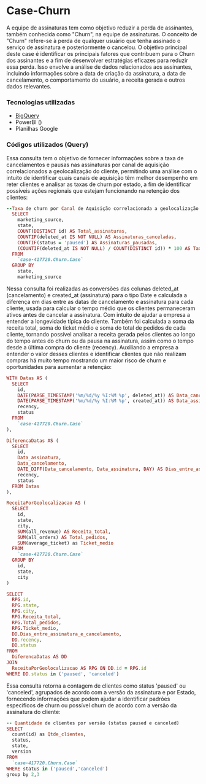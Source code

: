 # Case-Churn
A equipe de assinaturas tem como objetivo reduzir a perda de assinantes, também conhecida como "Churn", na equipe de assinaturas. O conceito de "Churn" refere-se à perda de qualquer usuário que tenha assinado o serviço de assinatura e posteriormente o cancelou.
O objetivo principal deste case é identificar os principais fatores que contribuem para o Churn dos assinantes e a fim de desenvolver estratégias eficazes para reduzir essa perda. Isso envolve a análise de dados relacionados aos assinantes, incluindo informações sobre a data de criação da assinatura, a data de cancelamento, o comportamento do usuário, a receita gerada e outros dados relevantes.  

### Tecnologias utilizadas
* [BigQuery](https://www.googleadservices.com/pagead/aclk?sa=L&ai=DChcSEwiQkoS66YGFAxUqXkgAHZyyC8QYABAAGgJjZQ&gclid=CjwKCAjw7-SvBhB6EiwAwYdCAU-yl5hc3WyK1gb5OJRQl9_eJOrWxA83gTryphXXFx_VEWMWoEFqWRoCQ9QQAvD_BwE&ohost=www.google.com&cid=CAESVuD2TQwm3kU8xvOk3AzUr6VOhQCjdT4mLvrZ-qZI5lbufVtG-bIaVWBNcC5ccJcrlqQ6nrT0xedjJcmYv4xZXFKgEY8NHUdxSijbsvWvZtkbOQcZ_yzX&sig=AOD64_2DD-ziKq6QSQdS_VQGbU1C-Lft9A&q&adurl&ved=2ahUKEwjp9v656YGFAxXSqZUCHashB6MQ0Qx6BAgGEAE)
* PowerBI ()
* Planilhas Google

### Códigos utilizados (Query)  
Essa consulta tem o objetivo de fornecer informações sobre a taxa de cancelamentos e pausas nas assinaturas por canal de aquisição correlacionados a geolocalização do cliente, permitindo uma análise com o intuito de identificar quais canais de aquisição têm melhor desempenho em reter clientes e analisar as taxas de churn por estado, a fim de identificar possíveis ações regionais que estejam funcionando na retenção dos clientes:
```ruby
--Taxa de churn por Canal de Aquisição correlacionada a geolocalização (Estado) do cliente
  SELECT 
    marketing_source,
    state,
    COUNT(DISTINCT id) AS Total_assinaturas,
    COUNTIF(deleted_at IS NOT NULL) AS Assinaturas_canceladas,
    COUNTIF(status = 'paused') AS Assinaturas_pausadas,
    (COUNTIF(deleted_at IS NOT NULL) / COUNT(DISTINCT id)) * 100 AS Taxa_churn
  FROM 
    `case-417720.Churn.Case`
  GROUP BY
    state,
    marketing_source
```
Nessa consulta foi realizadas as conversões das colunas deleted_at (cancelamento) e created_at (assinatura) para o tipo Date e calculada a diferença em dias entre as datas de cancelamento e assinatura para cada cliente, usada para calcular o tempo médio que os clientes permaneceram ativos antes de cancelar a assinatura. Com intuito de ajudar a empresa a entender a longevidade típica do cliente.
Também foi calculada a soma da receita total, soma do ticket médio e soma do total de pedidos de cada cliente, tornando possível analisar a receita gerada pelos clientes ao longo do tempo antes do churn ou da pausa na assinatura, assim como o tempo desde a última compra do cliente (recency). Auxiliando a empresa a entender o valor desses clientes e identificar clientes que não realizam compras há muito tempo mostrando um maior risco de churn e oportunidades para aumentar a retenção:

```ruby
WITH Datas AS (
  SELECT
    id,
    DATE(PARSE_TIMESTAMP('%m/%d/%y %I:%M %p', deleted_at)) AS Data_cancelamento,
    DATE(PARSE_TIMESTAMP('%m/%d/%y %I:%M %p', created_at)) AS Data_assinatura,
    recency,
    status
  FROM
    `case-417720.Churn.Case`
),

DiferencaDatas AS (
  SELECT 
    id,
    Data_assinatura,
    Data_cancelamento,
    DATE_DIFF(Data_cancelamento, Data_assinatura, DAY) AS Dias_entre_assinatura_e_cancelamento,
    recency,
    status
  FROM Datas
),

ReceitaPorGeolocalizacao AS (
  SELECT
    id,
    state,
    city,
    SUM(all_revenue) AS Receita_total,
    SUM(all_orders) AS Total_pedidos,
    SUM(average_ticket) as Ticket_medio
  FROM
    `case-417720.Churn.Case`
  GROUP BY
    id,
    state,
    city
)

SELECT
  RPG.id,
  RPG.state,
  RPG.city,
  RPG.Receita_total,
  RPG.Total_pedidos,
  RPG.Ticket_medio,
  DD.Dias_entre_assinatura_e_cancelamento,
  DD.recency,
  DD.status
FROM 
  DiferencaDatas AS DD
JOIN 
  ReceitaPorGeolocalizacao AS RPG ON DD.id = RPG.id
WHERE DD.status in ('paused', 'canceled')
```

Essa consulta retorna a contagem de clientes como status 'paused' ou 'canceled', agrupados de acordo com a versão da assinatura e por Estado, fornecendo informações que podem ajudar a identificar padrões específicos de churn ou possível churn de acordo com a versão da assinatura do cliente:
```ruby
-- Quantidade de clientes por versão (status paused e canceled)
SELECT
  count(id) as Qtde_clientes,
  status,
  state,
  version
FROM
  `case-417720.Churn.Case`
WHERE status in ('paused','canceled')
group by 2,3
```

